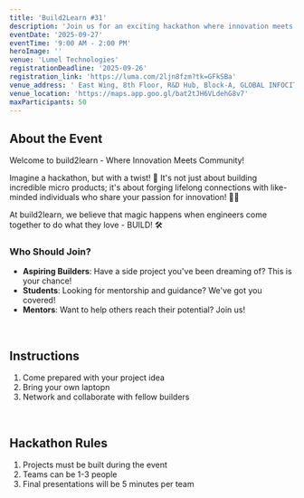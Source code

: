 ```yaml
---
title: 'Build2Learn #31'
description: 'Join us for an exciting hackathon where innovation meets community!'
eventDate: '2025-09-27'
eventTime: '9:00 AM - 2:00 PM'
heroImage: ''
venue: 'Lumel Technologies'
registrationDeadline: '2025-09-26'
registration_link: 'https://luma.com/2ljn8fzm?tk=GFkSBa'
venue_address: ' East Wing, 8th Floor, R&D Hub, Block-A, GLOBAL INFOCITY PARK, 40, MGR Main Rd, Kodandarama Nagar, Perungudi, Chennai, Tamil Nadu 600096'
venue_location: 'https://maps.app.goo.gl/bat2tJH6VLdehG8v7'
maxParticipants: 50
---
```


## About the Event

Welcome to build2learn - Where Innovation Meets Community!

Imagine a hackathon, but with a twist! 🤔 It's not just about building incredible micro products; it's about forging lifelong connections with like-minded individuals who share your passion for innovation! 🤝💡

At build2learn, we believe that magic happens when engineers come together to do what they love - BUILD! 🛠

### Who Should Join?

- **Aspiring Builders**: Have a side project you've been dreaming of? This is your chance!
- **Students**: Looking for mentorship and guidance? We've got you covered!
- **Mentors**: Want to help others reach their potential? Join us!

<br />

## Instructions

1. Come prepared with your project idea
2. Bring your own laptopn
3. Network and collaborate with fellow builders

<br />

## Hackathon Rules

1. Projects must be built during the event
2. Teams can be 1-3 people
3. Final presentations will be 5 minutes per team
